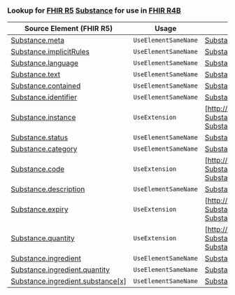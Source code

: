 ### Lookup for [FHIR R5](https://hl7.org/fhir/R5/) [Substance](https://hl7.org/fhir/R5/Substance.html) for use in [FHIR R4B](https://hl7.org/fhir/R4B/)

| Source Element (FHIR R5) | Usage | Target |
| -------------- | ----- | ------ |
| [Substance.meta](https://hl7.org/fhir/R5/Substance.html#resource) | `UseElementSameName` | [Substance.meta](https://hl7.org/fhir/R4B/Substance.html#resource) |
| [Substance.implicitRules](https://hl7.org/fhir/R5/Substance.html#resource) | `UseElementSameName` | [Substance.implicitRules](https://hl7.org/fhir/R4B/Substance.html#resource) |
| [Substance.language](https://hl7.org/fhir/R5/Substance.html#resource) | `UseElementSameName` | [Substance.language](https://hl7.org/fhir/R4B/Substance.html#resource) |
| [Substance.text](https://hl7.org/fhir/R5/Substance.html#resource) | `UseElementSameName` | [Substance.text](https://hl7.org/fhir/R4B/Substance.html#resource) |
| [Substance.contained](https://hl7.org/fhir/R5/Substance.html#resource) | `UseElementSameName` | [Substance.contained](https://hl7.org/fhir/R4B/Substance.html#resource) |
| [Substance.identifier](https://hl7.org/fhir/R5/Substance.html#resource) | `UseElementSameName` | [Substance.identifier](https://hl7.org/fhir/R4B/Substance.html#resource) |
| [Substance.instance](https://hl7.org/fhir/R5/Substance.html#resource) | `UseExtension` | [http://hl7.org/fhir/5.0/StructureDefinition/extension-Substance.instance](StructureDefinition-ext-R5-Substance.instance.html) |
| [Substance.status](https://hl7.org/fhir/R5/Substance.html#resource) | `UseElementSameName` | [Substance.status](https://hl7.org/fhir/R4B/Substance.html#resource) |
| [Substance.category](https://hl7.org/fhir/R5/Substance.html#resource) | `UseElementSameName` | [Substance.category](https://hl7.org/fhir/R4B/Substance.html#resource) |
| [Substance.code](https://hl7.org/fhir/R5/Substance.html#resource) | `UseExtension` | [http://hl7.org/fhir/5.0/StructureDefinition/extension-Substance.code](StructureDefinition-ext-R5-Substance.code.html) |
| [Substance.description](https://hl7.org/fhir/R5/Substance.html#resource) | `UseElementSameName` | [Substance.description](https://hl7.org/fhir/R4B/Substance.html#resource) |
| [Substance.expiry](https://hl7.org/fhir/R5/Substance.html#resource) | `UseExtension` | [http://hl7.org/fhir/5.0/StructureDefinition/extension-Substance.expiry](StructureDefinition-ext-R5-Substance.expiry.html) |
| [Substance.quantity](https://hl7.org/fhir/R5/Substance.html#resource) | `UseExtension` | [http://hl7.org/fhir/5.0/StructureDefinition/extension-Substance.quantity](StructureDefinition-ext-R5-Substance.quantity.html) |
| [Substance.ingredient](https://hl7.org/fhir/R5/Substance.html#resource) | `UseElementSameName` | [Substance.ingredient](https://hl7.org/fhir/R4B/Substance.html#resource) |
| [Substance.ingredient.quantity](https://hl7.org/fhir/R5/Substance.html#resource) | `UseElementSameName` | [Substance.ingredient.quantity](https://hl7.org/fhir/R4B/Substance.html#resource) |
| [Substance.ingredient.substance[x]](https://hl7.org/fhir/R5/Substance.html#resource) | `UseElementSameName` | [Substance.ingredient.substance[x]](https://hl7.org/fhir/R4B/Substance.html#resource) |
